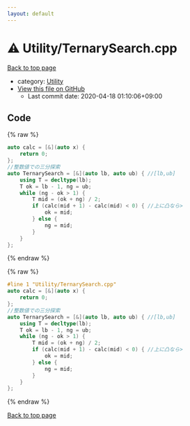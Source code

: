 ```yaml
---
layout: default
---
```


<!-- mathjax config similar to math.stackexchange -->
<script type="text/javascript" async
  src="https://cdnjs.cloudflare.com/ajax/libs/mathjax/2.7.5/MathJax.js?config=TeX-MML-AM_CHTML">
</script>
<script type="text/x-mathjax-config">
  MathJax.Hub.Config({
    TeX: { equationNumbers: { autoNumber: "AMS" }},
    tex2jax: {
      inlineMath: [ ['$','$'] ],
      processEscapes: true
    },
    "HTML-CSS": { matchFontHeight: false },
    displayAlign: "left",
    displayIndent: "2em"
  });
</script>

<script type="text/javascript" src="https://cdnjs.cloudflare.com/ajax/libs/jquery/3.4.1/jquery.min.js"></script>
<script src="https://cdn.jsdelivr.net/npm/jquery-balloon-js@1.1.2/jquery.balloon.min.js" integrity="sha256-ZEYs9VrgAeNuPvs15E39OsyOJaIkXEEt10fzxJ20+2I=" crossorigin="anonymous"></script>
<script type="text/javascript" src="../../assets/js/copy-button.js"></script>
<link rel="stylesheet" href="../../assets/css/copy-button.css" />


# :warning: Utility/TernarySearch.cpp

<a href="../../index.html">Back to top page</a>

* category: <a href="../../index.html#94df2a6972ca1fa79411645fe9b42339">Utility</a>
* <a href="{{ site.github.repository_url }}/blob/master/Utility/TernarySearch.cpp">View this file on GitHub</a>
    - Last commit date: 2020-04-18 01:10:06+09:00




## Code

<a id="unbundled"></a>
{% raw %}
```cpp
auto calc = [&](auto x) {
    return 0;
};
//整数値での三分探索
auto TernarySearch = [&](auto lb, auto ub) { //[lb,ub]
    using T = decltype(lb);
    T ok = lb - 1, ng = ub;
    while (ng - ok > 1) {
        T mid = (ok + ng) / 2;
        if (calc(mid + 1) - calc(mid) < 0) { //上に凸なら>
            ok = mid;
        } else {
            ng = mid;
        }
    }
};
```
{% endraw %}

<a id="bundled"></a>
{% raw %}
```cpp
#line 1 "Utility/TernarySearch.cpp"
auto calc = [&](auto x) {
    return 0;
};
//整数値での三分探索
auto TernarySearch = [&](auto lb, auto ub) { //[lb,ub]
    using T = decltype(lb);
    T ok = lb - 1, ng = ub;
    while (ng - ok > 1) {
        T mid = (ok + ng) / 2;
        if (calc(mid + 1) - calc(mid) < 0) { //上に凸なら>
            ok = mid;
        } else {
            ng = mid;
        }
    }
};

```
{% endraw %}

<a href="../../index.html">Back to top page</a>

